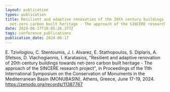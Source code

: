 ```yaml
---
layout: publication
types: publication
title: Resilient and adaptive renovation of the 20th century buildings towards
  net-zero carbon built heritage - The approach of the SINCERE research project
date: 2024-06-17T10:05:26.377Z
tags: conference_publications
publication_date: 2024-06-17
---
```

<!--StartFragment-->

E. Tziviloglou, C. Stentoumis, J. I. Alvarez, E. Stathopoulos, S. Diplaris, A. Sfetsos, D. Vlachogiannis, I. Karatasios, "Resilient and adaptive renovation of 20th century buildings towards net-zero carbon built heritage - The approach of the SINCERE research project", in Proceedings of the 11th International Symposium on the Conservation of Monuments in the Mediterranean Basin (MONUBASIN), Athens, Greece, June 17-19, 2024. <https://zenodo.org/records/11387767>

<!--EndFragment-->